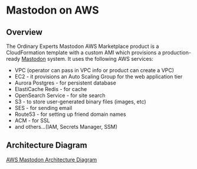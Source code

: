 # Mastodon on AWS

## Overview

The Ordinary Experts Mastodon AWS Marketplace product is a CloudFormation template with a custom AMI which provisions a production-ready [Mastodon](https://joinmastodon.org/) system. It uses the following AWS services:

* VPC (operator can pass in VPC info or product can create a VPC)
* EC2 - it provisions an Auto Scaling Group for the web application tier
* Aurora Postgres - for persistent database
* ElastiCache Redis - for cache
* OpenSearch Service - for site search
* S3 - to store user-generated binary files (images, etc)
* SES - for sending email
* Route53 - for setting up friend domain names
* ACM - for SSL
* and others...(IAM, Secrets Manager, SSM)

## Architecture Diagram

[AWS Mastodon Architecture Diagram](docs/mastodon-aws-diagram.png)
